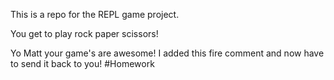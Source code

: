 This is a repo for the REPL game project.

You get to play rock paper scissors!

Yo Matt your  game's are awesome! I added this fire comment and now have to send it back to you! #Homework


